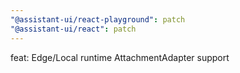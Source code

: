 ```yaml
---
"@assistant-ui/react-playground": patch
"@assistant-ui/react": patch
---
```


feat: Edge/Local runtime AttachmentAdapter support
